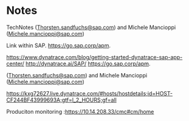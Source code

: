 # Notes
TechNotes
(Thorsten.sandfuchs@sap.com) and Michele Mancioppi (Michele.mancioppi@sap.com) 

Link within SAP.
https://go.sap.corp/apm. 


 https://www.dynatrace.com/blog/getting-started-dynatrace-sap-app-center/
 http://dynatrace.ai/SAP/
  https://go.sap.corp/apm.
  
  (Thorsten.sandfuchs@sap.com) and Michele Mancioppi (Michele.mancioppi@sap.com)
  
  
  https://kxg72627.live.dynatrace.com/#hosts/hostdetails;id=HOST-CF244BF43999693A;gtf=l_2_HOURS;gf=all
  
  
  Produciton monitoring :https://10.14.208.33/cmc#cm/home
  
